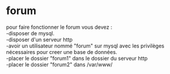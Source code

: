 # forum

pour faire fonctionner le forum vous devez :  
-disposer de mysql.  
-disposer d'un serveur http  
-avoir un utilisateur nommé "forum" sur mysql avec les privilèges nécessaires pour creer une base de données.  
-placer le dossier "forum1" dans le dossier du serveur http  
-placer le dossier "forum2" dans /var/www/  
